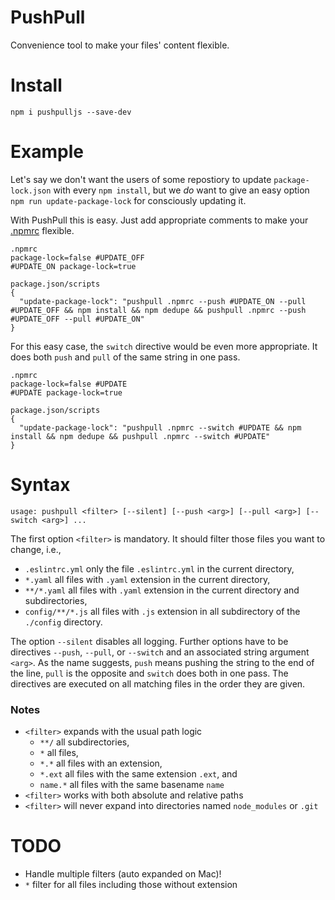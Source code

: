 # PushPull
Convenience tool to make your files' content flexible.

# Install
```
npm i pushpulljs --save-dev
```

# Example
Let's say we don't want the users of some repostiory to update `package-lock.json` with every `npm install`, but we _do_ want to give an easy option `npm run update-package-lock` for consciously updating it.

With PushPull this is easy. Just add appropriate comments to make your [.npmrc](./.npmrc) flexible.
```
.npmrc
package-lock=false #UPDATE_OFF
#UPDATE_ON package-lock=true

package.json/scripts
{
  "update-package-lock": "pushpull .npmrc --push #UPDATE_ON --pull #UPDATE_OFF && npm install && npm dedupe && pushpull .npmrc --push #UPDATE_OFF --pull #UPDATE_ON"
}
```

For this easy case, the `switch` directive would be even more appropriate. It does both `push` and `pull` of the same string in one pass.
```
.npmrc
package-lock=false #UPDATE
#UPDATE package-lock=true

package.json/scripts
{
  "update-package-lock": "pushpull .npmrc --switch #UPDATE && npm install && npm dedupe && pushpull .npmrc --switch #UPDATE"
}
```

# Syntax
```
usage: pushpull <filter> [--silent] [--push <arg>] [--pull <arg>] [--switch <arg>] ...
```
The first option `<filter>` is mandatory. It should filter those files you want to change, i.e., 
* `.eslintrc.yml` only the file `.eslintrc.yml` in the current directory,
* `*.yaml` all files with `.yaml` extension in the current directory,
* `**/*.yaml` all files with `.yaml` extension in the current directory and subdirectories,
* `config/**/*.js` all files with `.js` extension in all subdirectory of the `./config` directory.

The option `--silent` disables all logging. Further options have to be directives `--push`, `--pull`, or `--switch` and an associated string argument `<arg>`. As the name suggests, `push` means pushing the string to the end of the line, `pull` is the opposite and `switch` does both in one pass. The directives are executed on all matching files in the order they are given.

### Notes
* `<filter>` expands with the usual path logic
  * `**/` all subdirectories,
  * `*` all files,
  * `*.*` all files with an extension,
  * `*.ext` all files with the same extension `.ext`, and
  * `name.*` all files with the same basename `name`
* `<filter>` works with both absolute and relative paths
* `<filter>` will never expand into directories named `node_modules` or `.git`

# TODO
* Handle multiple filters (auto expanded on Mac)!
* `*` filter for all files including those without extension
